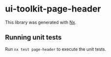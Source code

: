 # ui-toolkit-page-header

This library was generated with [Nx](https://nx.dev).


## Running unit tests

Run `nx test page-header` to execute the unit tests.

